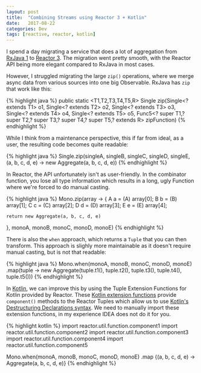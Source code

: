 ```yaml
---
layout: post
title:  "Combining Streams using Reactor 3 + Kotlin"
date:   2017-08-22
categories: Dev
tags: [reactive, reactor, kotlin]
---
```


I spend a day migrating a service that does a lot of aggregation from [RxJava 1][rxjava] to [Reactor 3][reactor]. The migration went pretty smooth, with the Reactor API being more elegant compared to RxJava in most cases. 

However, I struggled migrating the large `zip()` operations, where we merge async data from various sources into one big Observable. RxJava has `zip` that work like this:

{% highlight java %}
public static <T1,T2,T3,T4,T5,R> Single<R> zip(Single<? extends T1> o1,
                                   Single<? extends T2> o2,
                                   Single<? extends T3> o3,
                                   Single<? extends T4> o4,
                                   Single<? extends T5> o5,
                                   Func5<? super T1,? super T2,? super T3,? super T4,? super T5,? extends R> zipFunction)
{% endhighlight %}

While I think from a maintenance perspective, this if far from ideal, as a user, the resulting code becomes quite readable:

{% highlight java %}
Single.zip(singleA, singleB, singleC, singleD, singleE, 
           (a, b, c, d, e) -> new Aggregate(a, b, c, d, e))
{% endhighlight %}

In Reactor, the API unfortunately isn't as user-friendly. In the combinator function, you lose all type information which results in a long, ugly Function where we're forced to do manual casting.

{% highlight java %}
Mono.zip(array -> {
    A a = (A) array[0];
    B b = (B) array[1];
    C c = (C) array[2];
    D d = (D) array[3];
    E e = (E) array[4];
    
    return new Aggregate(a, b, c, d, e)
}, monoA, monoB, monoC, monoD, monoE)
{% endhighlight %}


There is also the `when` approach, which returns a `Tuple` that you can then transform. This approach is slighly more maintainable as it doesn't require manual casting, but is not that readable:

{% highlight java %}
Mono.when(monoA, monoB, monoC, monoD, monoE)
    .map(tuple -> new Aggregate(tuple.t1(), tuple.t2(), tuple.t3(), tuple.t4(), tuple.t5()))
{% endhighlight %}

In [Kotlin][kotlin], we can improve this by using the Tuple Extension Functions for Kotlin provided by Reactor. These [Kotlin extension functions][extensions] provide `component()` methods to the Reactor Tuples which allow us to use [Kotlin's Destructuring Declarations syntax][destructuring]. We need to manually import these extension functions, in my experience IDEA does not do it for you.

{% highlight kotlin %}
import reactor.util.function.component1
import reactor.util.function.component2
import reactor.util.function.component3
import reactor.util.function.component4
import reactor.util.function.component5

Mono.when(monoA, monoB, monoC, monoD, monoE)
    .map {(a, b, c, d, e) -> Aggregate(a, b, c, d, e)}
{% endhighlight %}

[reactor]: https://projectreactor.io/
[rxjava]: https://github.com/ReactiveX/RxJava
[kotlin]: https://kotlinlang.org/
[extensions]: https://kotlinlang.org/docs/reference/extensions.html
[destructuring]: https://kotlinlang.org/docs/reference/multi-declarations.html